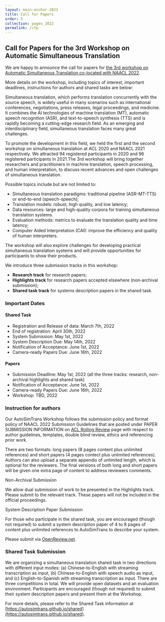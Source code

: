 ```yaml
---
layout: main-anchor-2022
title: Call for Papers
order: 5
collection: pages_2022
permalink: /cfp
---
```


## Call for Papers for the 3rd Workshop on Automatic Simultaneous Translation

We are happy to announce the call for papers for [the 3rd workshop on Automatic Simultaneous Translation co-located with NAACL 2022](https://autosimtrans.github.io).

More details on the workshop, including topics of interest, important deadlines, instructions for authors and shared tasks are below:

Simultaneous translation, which performs translation concurrently with the source speech, is widely useful in many scenarios such as international conferences, negotiations, press releases, legal proceedings, and medicine. It combines the AI technologies of machine translation (MT), automatic speech recognition (ASR), and text-to-speech synthesis (TTS) and is rapidly becoming a cutting-edge research field. As an emerging and interdisciplinary field, simultaneous translation faces many great challenges.

To promote the development in this field, we held the first and the second workshop on simultaneous translation at ACL 2020 and NAACL 2021 respectively. We attracted 94 registered participants in 2020 and 96 registered participants in 2021.The 3rd workshop will bring together researchers and practitioners in machine translation, speech processing, and human interpretation, to discuss recent advances and open challenges of simultaneous translation.

Possible topics include but are not limited to:
- Simultaneous translation paradigms: traditional pipeline (ASR-MT-TTS) or end-to-end (speech-speech);
- Translation models: robust, high quality, and low latency;
- Data resources: large and high-quality corpora for training simultaneous translation systems.
- Evaluation methods: metrics to evaluate the translation quality and time latency;
- Computer Aided Interpretation (CAI): improve the efficiency and quality of human interpreters.

The workshop will also explore challenges for developing practical simultaneous translation systems and will provide opportunities for participants to show their products.

We introduce three submission tracks in this workshop:
- **Research track** for research papers;
- **Highlights track** for research papers accepted elsewhere (non-archival submission);
- **Shared task track** for systems description papers in the shared task.

### Important Dates

#### Shared Task

- Registration and Release of data:  March 7th, 2022
- End of registration: April 30th, 2022
- System Submission: May 1st, 2022
- System Description Due: May 14th, 2022
- Notification of Acceptance: June 1st, 2022
- Camera-ready Papers Due: June 16th, 2022

#### Papers

- Submission Deadline: May 1st, 2022 (all the three tracks: research, non-archival highlights and shared task)
- Notification of Acceptance: June 1st, 2022
- Camera-ready Papers Due: June 16th, 2022
- Workshop: TBD, 2022

### Instruction for authors

Our AutoSimTrans Workshop follows the submission policy and format policy of NAACL 2022 Submission Guidelines that are posted under PAPER SUBMISSION INFORMATION on [ACL Rolling Review](https://aclrollingreview.org/cfp) page with respect to author guidelines, templates, double blind review, ethics and referencing prior work.

There are two formats: long papers (8 pages content plus unlimited references) and short papers (4 pages contect plus unlimited references). Authors can also upload a separate appendix of unlimited length, which is optional for the reviewers. The final versions of both long and short papers will be given one extra page of content to address reviewers comments.

Non-Archival Submission

We allow dual submission of work to be presented in the Highlights track.
Please submit to the relevant track. These papers will not be included in the official proceedings.

System Description Paper Submission

For those who participate in the shared task, you are encouraged (though not required) to submit a system description paper of 4 to 8 pages of content plus unlimited references to AutoSimTrans to describe your system.

Please submit via [OpenReview.net](https://openreview.net/group?id=aclweb.org/NAACL/2022/Workshop/AutoSimTrans).

### Shared Task Submission

We are organizing a simultaneous translation shared task in two directions with different input modes: (a) Chinese-to-English with streaming transcription as input, (b) Chinese-to-English with speech audio as input, and (c) English-to-Spanish with streaming transcription as input.
There are three competitions in total. We will provide open datasets and an evaluation environment. Participants are encouraged (though not required) to submit their system description papers and present them at the Workshop.

For more details, please refer to the Shared Task information at [https://autosimtrans.github.io/shared](https://autosimtrans.github.io/shared).
